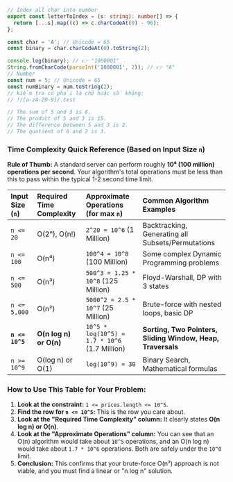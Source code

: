 ```ts
// Index all char into number
export const letterToIndex = (s: string): number[] => {
  return [...s].map((c) => c.charCodeAt(0) - 96);
};

const char = 'A'; // Unicode = 65
const binary = char.charCodeAt(0).toString(2);

console.log(binary); // 👉 "1000001"
String.fromCharCode(parseInt('1000001', 2)); // 👉 "A"
// Number
const num = 5; // Unicode = 65
const numBinary = num.toString(2);
// kiểm tra có phải là chữ hoặc số không:
// !/[a-zA-Z0-9]/.test

// The sum of 5 and 3 is 8.
// The product of 5 and 3 is 15.
// The difference between 5 and 3 is 2.
// The quotient of 6 and 2 is 3.
```

### **Time Complexity Quick Reference (Based on Input Size `n`)**

**Rule of Thumb:** A standard server can perform roughly **10⁸ (100 million) operations per second**. Your algorithm's total operations must be less than this to pass within the typical 1-2 second time limit.

| Input Size (`n`) | Required Time Complexity | Approximate Operations (for max `n`)          | Common Algorithm Examples                                   |
| :--------------- | :----------------------- | :-------------------------------------------- | :---------------------------------------------------------- |
| `n <= 20`        | O(2ⁿ), O(n!)             | `2^20 ≈ 10^6` (1 Million)                     | Backtracking, Generating all Subsets/Permutations           |
| `n <= 100`       | O(n⁴)                    | `100^4 = 10^8` (100 Million)                  | Some complex Dynamic Programming problems                   |
| `n <= 500`       | O(n³)                    | `500^3 = 1.25 * 10^8` (125 Million)           | Floyd-Warshall, DP with 3 states                            |
| `n <= 5,000`     | O(n²)                    | `5000^2 = 2.5 * 10^7` (25 Million)            | Brute-force with nested loops, basic DP                     |
| **`n <= 10^5`**  | **O(n log n) or O(n)**   | `10^5 * log(10^5) ≈ 1.7 * 10^6` (1.7 Million) | **Sorting, Two Pointers, Sliding Window, Heap, Traversals** |
| `n >= 10^9`      | O(log n) or O(1)         | `log(10^9) ≈ 30`                              | Binary Search, Mathematical formulas                        |

### **How to Use This Table for Your Problem:**

1.  **Look at the constraint:** `1 <= prices.length <= 10^5`.
2.  **Find the row for `n <= 10^5`:** This is the row you care about.
3.  **Look at the "Required Time Complexity" column:** It clearly states **O(n log n) or O(n)**.
4.  **Look at the "Approximate Operations" column:** You can see that an O(n) algorithm would take about `10^5` operations, and an O(n log n) would take about `1.7 * 10^6` operations. Both are safely under the `10^8` limit.
5.  **Conclusion:** This confirms that your brute-force O(n²) approach is not viable, and you must find a linear or "n log n" solution.
